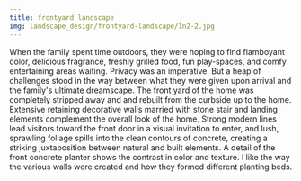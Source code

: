 ```yaml
---
title: frontyard landscape
img: landscape_design/frontyard-landscape/1n2-2.jpg
---
```

When the family spent time outdoors, they were hoping to find flamboyant color, delicious fragrance, freshly grilled food, fun play-spaces, and comfy entertaining areas waiting.
Privacy was an imperative.
But a heap of challenges stood in the way between what they were given upon arrival and the family's ultimate dreamscape.
The front yard of the home was completely stripped away and and rebuilt from the curbside up to the home. Extensive retaining decorative walls married with stone stair and landing elements complement the overall look of the home.
Strong modern lines lead visitors toward the front door in a visual invitation to enter, and lush, sprawling foliage spills into the clean contours of concrete, creating a striking juxtaposition between natural and built elements.
A detail of the front concrete planter shows the contrast in color and texture.
I like the way the various walls were created and how they formed different planting beds.
